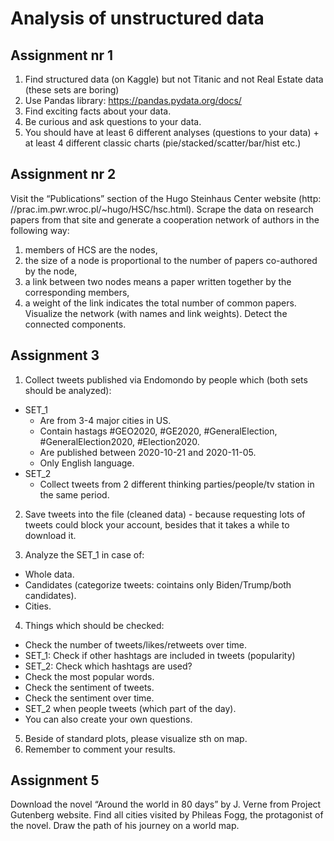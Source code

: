 # Analysis of unstructured data


## Assignment nr 1
1. Find structured data (on Kaggle) but not Titanic and not Real Estate data (these sets are boring)
2. Use Pandas library: https://pandas.pydata.org/docs/
3. Find exciting facts about your data.
4. Be curious and ask questions to your data.
5. You should have at least 6 different analyses (questions to your data) + at least 4 different classic charts (pie/stacked/scatter/bar/hist etc.)


## Assignment nr 2

Visit the “Publications” section of the Hugo Steinhaus Center website (http:
//prac.im.pwr.wroc.pl/~hugo/HSC/hsc.html). Scrape the data on research
papers from that site and generate a cooperation network of authors in the
following way:

1. members of HCS are the nodes,
2. the size of a node is proportional to the number of papers co-authored by
the node,
3. a link between two nodes means a paper written together by the corresponding members,
4. a weight of the link indicates the total number of common papers.
Visualize the network (with names and link weights). Detect the connected
components.


## Assignment 3

1. Collect tweets published via Endomondo by people which (both sets should be analyzed):
* SET_1
  * Are from 3-4 major cities in US.
  * Contain hastags #GEO2020, #GE2020, #GeneralElection,
  #GeneralElection2020, #Election2020.
  * Are published between 2020-10-21 and 2020-11-05.
  * Only English language.
* SET_2
  * Collect tweets from 2 different thinking parties/people/tv station in the same period.

2. Save tweets into the file (cleaned data) - because requesting lots of tweets could block your account, besides that it takes a while to download it.

3. Analyze the SET_1 in case of:
  * Whole data.
  * Candidates (categorize tweets: cointains only Biden/Trump/both candidates).
  * Cities.
4. Things which should be checked:
  * Check the number of tweets/likes/retweets over time.
  * SET_1: Check if other hashtags are included in tweets (popularity)
  * SET_2: Check which hashtags are used?
  * Check the most popular words.
  * Check the sentiment of tweets.
  * Check the sentiment over time.
  * SET_2 when people tweets (which part of the day).
  * You can also create your own questions.
5. Beside of standard plots, please visualize sth on map.
6. Remember to comment your results.



## Assignment 5
Download the novel “Around the world in 80 days” by J. Verne from Project
Gutenberg website. Find all cities visited by Phileas Fogg, the protagonist of
the novel. Draw the path of his journey on a world map.
